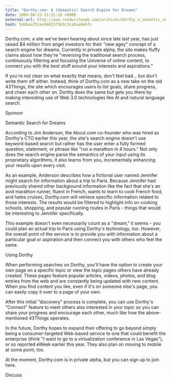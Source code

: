 ```yaml
---
title: "Dorthy.com: A (Semantic) Search Engine for Dreams"
date: 2009-08-23 21:21:26 +0000
external-url: http://www.readwriteweb.com/archives/dorthy_a_semantic_search_engine_for_dreams.php
hash: 5ddbaaf51ae50d13f5b3c3ca5aa0ebfc
---
```


Dorthy.com, a site we've been hearing about since late last year, has just raised $4 million from angel investors for their "new agey" concept of a search engine for dreams. Currently in private alpha, the site makes fluffy claims about how they're "reversing the traditional search process, continuously filtering and focusing the Universe of online content, to connect you with the best stuff around your interests and aspirations." 


If you're not clear on what exactly that means, don't feel bad... but don't write them off either. Instead, think of Dorthy.com as a new take on the old 43Things, the site which encourages users to list goals, share progress, and cheer each other on. Dorthy does the same but gets you there by making interesting use of Web 3.0 technologies like AI and natural language search. 

Sponsor




Semantic Search for Dreams

According to Jim Anderson, the About.com co-founder who was hired as Dorthy's CTO earlier this year, the site's search engine doesn't use keyword-based search but rather has the user enter a fully formed question, statement, or phrase like "run a marathon in 4 hours." Not only does the search engine parse the semantics of your input using its proprietary algorithms, it also learns from you, incrementally enhancing your results upon every visit. 





As an example, Anderson describes how a fictional user named Jennifer might search for information about a trip to Paris. Because Jennifer had previously shared other background information like the fact that she's an avid marathon runner, fluent in French, wants to learn to cook French food, and hates cruises, Dorthy.com will retrieve specific information related to those interests. The results would be filtered to highlight info on cooking schools, shopping, and popular running routes in Paris - things that would be interesting to Jennifer specifically.


This example doesn't even necessarily count as a "dream," it seems - you could plan an actual trip to Paris using Dorthy's technology, too. However, the overall point of the service is to provide you with information about a particular goal or aspiration and then connect you with others who feel the same. 


Using Dorthy

When performing searches on Dorthy, you'll have the option to create your own page on a specific topic or view the topic pages others have already created. These pages feature popular articles, videos, photos, and blog entries from the web and are constantly being updated with new content. When you find content you like, even if it's on someone else's page, you can easily copy it over to a page of your own. 





After this initial "discovery" process is complete, you can use Dorthy's "Connect" feature to meet others also interested in your topic so you can share your progress and encourage each other, much like how the above-mentioned 43Things operates.


In the future, Dorthy hopes to expand their offering to go beyond simply being a consumer-targeted Web-based service to one that could benefit the enterprise (think "I want to go to a virtualization conference in Las Vegas"), or so reported eWeek earlier this year. They also plan on moving to mobile at some point, too. 


At the moment, Dorthy.com is in private alpha, but you can sign up to join here. 




Discuss

        

